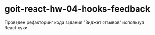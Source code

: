 # goit-react-hw-04-hooks-feedback

Проведен рефакторинг кода задания "Виджет отзывов" используя React-хуки.
